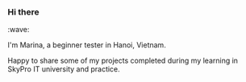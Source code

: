 <h3>Hi there </h3> :wave:

I'm Marina, a beginner tester in Hanoi, Vietnam.

Happy to share some of my projects completed during my learning in SkyPro IT university and practice.
